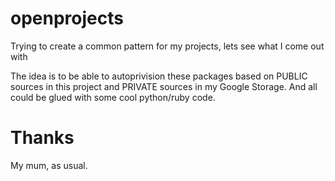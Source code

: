 openprojects
============

Trying to create a common pattern for my projects, lets see what I come out with


The idea is to be able to autoprivision these packages based on PUBLIC sources 
in this project and PRIVATE sources in my Google Storage.
And all could be glued with some cool python/ruby code.



Thanks
======

My mum, as usual.
